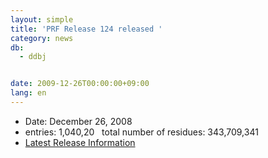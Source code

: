 ```yaml
---
layout: simple
title: 'PRF Release 124 released '
category: news
db:
  - ddbj


date: 2009-12-26T00:00:00+09:00
lang: en
---
```


<ul>
    <li>Date: December 26, 2008</li>
    <li>entries: 1,040,20   total number of residues: 343,709,341</li>
    <li><a href="/latest-releases-e.html">Latest Release Information</a></li>
</ul>
